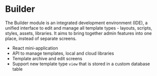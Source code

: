 # Builder

The Builder module is an integrated development environment (IDE), a unified interface to edit and manage all template types - layouts, scripts, styles, assets, libraries. It aims to bring together admin features into one place, instead of separate screens.

- React mini-application
- API to manage templates, local and cloud libraries
- Template archive and edit screens
- Support new template type `view` that is stored in a custom database table
